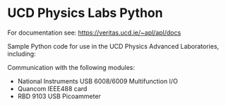 # UCD Physics Labs Python

For documentation see: https://veritas.ucd.ie/~apl/apl/docs

Sample Python code for use in the UCD Physics Advanced Laboratories, including:

Communication with the following modules: 
* National Instruments USB 6008/6009 Multifunction I/O
* Quancom IEEE488 card
* RBD 9103 USB Picoammeter
